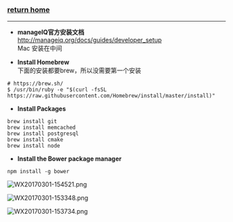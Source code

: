 ###  [**return home**](https://bitbucket.org/yulilong/my_wiki/wiki/Home)     
-----

* **manageIQ官方安装文档**    
http://manageiq.org/docs/guides/developer_setup    
Mac 安装在中间

* **Install Homebrew**    
下面的安装都要brew，所以没需要第一个安装
```
# https://brew.sh/
$ /usr/bin/ruby -e "$(curl -fsSL https://raw.githubusercontent.com/Homebrew/install/master/install)"
```   

* **Install Packages**     

```
brew install git
brew install memcached
brew install postgresql
brew install cmake
brew install node
```   

* **Install the Bower package manager**     

```
npm install -g bower
```


![WX20170301-154521.png](https://bitbucket.org/repo/oE6yEX/images/2025153199-WX20170301-154521.png)
     
  
![WX20170301-153348.png](https://bitbucket.org/repo/oE6yEX/images/3408132826-WX20170301-153348.png)      

![WX20170301-153734.png](https://bitbucket.org/repo/oE6yEX/images/755488350-WX20170301-153734.png)